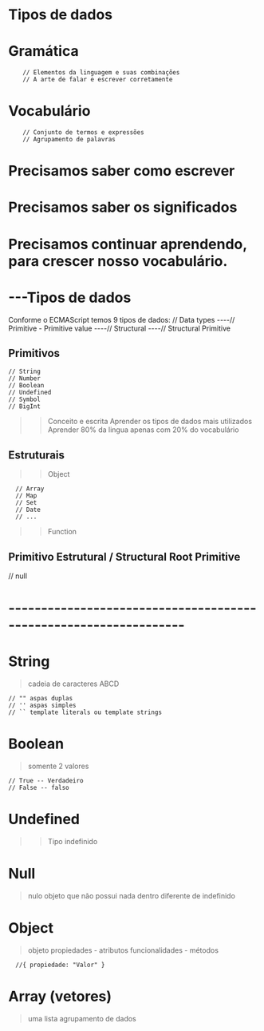 # Tipos de dados

# Gramática

        // Elementos da linguagem e suas combinações
        // A arte de falar e escrever corretamente

# Vocabulário

        // Conjunto de termos e expressões
        // Agrupamento de palavras

# Precisamos saber como escrever

# Precisamos saber os significados

# Precisamos continuar aprendendo, para crescer nosso vocabulário.

# ---Tipos de dados

Conforme o ECMAScript temos 9 tipos de dados:
// Data types
----// Primitive - Primitive value
----// Structural
----// Structural Primitive

## Primitivos

    // String
    // Number
    // Boolean
    // Undefined
    // Symbol
    // BigInt

> > Conceito e escrita
> > Aprender os tipos de dados mais utilizados
> > Aprender 80% da lingua apenas com 20% do vocabulário

## Estruturais

> > Object

      // Array
      // Map
      // Set
      // Date
      // ...

> > Function

## Primitivo Estrutural / Structural Root Primitive

// null

# -----------------------------------------------------------------

# String

> cadeia de caracteres ABCD

    // "" aspas duplas
    // '' aspas simples
    // `` template literals ou template strings

# Boolean

> somente 2 valores

    // True -- Verdadeiro
    // False -- falso

# Undefined

> > Tipo indefinido

# Null

> nulo
> objeto que não possui nada dentro
> diferente de indefinido

# Object

> objeto
> propiedades - atributos
> funcionalidades - métodos

      //{ propiedade: "Valor" }

# Array (vetores)

> uma lista
> agrupamento de dados
